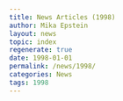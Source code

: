 ```yaml
---
title: News Articles (1998)
author: Mika Epstein
layout: news
topic: index
regenerate: true
date: 1998-01-01
permalink: /news/1998/
categories: News
tags: 1998
---
```

